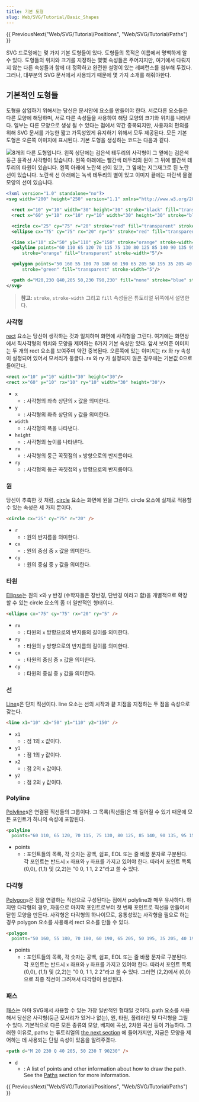 ```yaml
---
title: 기본 도형
slug: Web/SVG/Tutorial/Basic_Shapes
---
```


{{ PreviousNext("Web/SVG/Tutorial/Positions", "Web/SVG/Tutorial/Paths") }}

SVG 드로잉에는 몇 가지 기본 도형들이 있다. 도형들의 목적은 이름에서 명백하게 알 수 있다. 도형들의 위치와 크기를 지정하는 몇몇 속성들은 주어지지만, 여기에서 다뤄지지 않는 다른 속성들과 함께 더 정확하고 완전한 설명이 있는 레퍼런스를 첨부해 두겠다. 그러나, 대부분의 SVG 문서에서 사용되기 때문에 몇 가지 소개를 해줘야한다.

## 기본적인 도형들

도형을 삽입하기 위해서는 당신은 문서안에 요소를 만들어야 한다. 서로다른 요소들은 다른 모양에 해당하며, 서로 다른 속성들을 사용하여 해당 모양의 크기와 위치를 나타낸다. 일부는 다른 모양으로 생성 될 수 있다는 점에서 약간 중복되지만, 사용자의 편의를 위해 SVG 문서를 가능한 짧고 가독성있게 유지하기 위해서 모두 제공된다. 모든 기본 도형은 오른쪽 이미지에 표시된다. 기본 도형을 생성하는 코드는 다음과 같다.

![8개의 다른 도형입니다. 왼쪽 상단에는 검은색 테두리의 사각형이 그 옆에는 검은색 둥근 윤곽선 사각형이 있습니다. 왼쪽 아래에는 빨간색 테두리의 원이 그 뒤에 빨간색 테두리의 타원이 있습니다. 왼쪽 아래에 노란색 선이 있고, 그 옆에는 지그재그로 된 노란선이 있습니다. 노란색 선 아래에는 녹색 테두리의 별이 있고 이미지 끝에는 파란색 물결 모양의 선이 있습니다.](shapes.png)

```xml
<?xml version="1.0" standalone="no"?>
<svg width="200" height="250" version="1.1" xmlns="http://www.w3.org/2000/svg">

  <rect x="10" y="10" width="30" height="30" stroke="black" fill="transparent" stroke-width="5"/>
  <rect x="60" y="10" rx="10" ry="10" width="30" height="30" stroke="black" fill="transparent" stroke-width="5"/>

  <circle cx="25" cy="75" r="20" stroke="red" fill="transparent" stroke-width="5"/>
  <ellipse cx="75" cy="75" rx="20" ry="5" stroke="red" fill="transparent" stroke-width="5"/>

  <line x1="10" x2="50" y1="110" y2="150" stroke="orange" stroke-width="5"/>
  <polyline points="60 110 65 120 70 115 75 130 80 125 85 140 90 135 95 150 100 145"
      stroke="orange" fill="transparent" stroke-width="5"/>

  <polygon points="50 160 55 180 70 180 60 190 65 205 50 195 35 205 40 190 30 180 45 180"
      stroke="green" fill="transparent" stroke-width="5"/>

  <path d="M20,230 Q40,205 50,230 T90,230" fill="none" stroke="blue" stroke-width="5"/>
</svg>
```

> **참고:** `stroke`, `stroke-width` 그리고 `fill` 속성들은 튜토리얼 뒤쪽에서 설명한다.

### 사각형

[rect](/en-US/Web/SVG/Element/rect) 요소는 당신이 생각하는 것과 일치하며 화면에 사각형을 그린다. 여기에는 화면상에서 직사각형의 위치와 모양을 제어하는 6가지 기본 속성만 있다. 앞서 보여준 이미지는 두 개의 rect 요소를 보여주며 약간 중복된다. 오른쪽에 있는 이미지는 rx 와 ry 속성이 설정되어 있어서 모서리가 둥글다. rx 와 ry 가 설정되지 않은 경우에는 기본값 0으로 들어간다.

```xml
<rect x="10" y="10" width="30" height="30"/>
<rect x="60" y="10" rx="10" ry="10" width="30" height="30"/>
```

- `x`
  - : 사각형의 좌측 상단의 `x` 값을 의미한다.
- `y`
  - : 사각형의 좌측 상단의 `y` 값을 의미한다.
- `width`
  - : 사각형의 폭을 나타낸다.
- `height`
  - : 사각형의 높이를 나타낸다.
- `rx`
  - : 사각형의 둥근 꼭짓점의 `x` 방향으로의 반지름이다.
- `ry`
  - : 사각형의 둥근 꼭짓점의 `y` 방향으로의 반지름이다.

### 원

당신이 추측한 것 처럼, [circle](/en-US/Web/SVG/Element/circle) 요소는 화면에 원을 그린다. circle 요소에 실제로 적용할 수 있는 속성은 세 가지 뿐이다.

```html
<circle cx="25" cy="75" r="20" />
```

- `r`
  - : 원의 반지름을 의미한다.
- `cx`
  - : 원의 중심 중 `x` 값을 의미한다.
- `cy`
  - : 원의 중심 중 `y` 값을 의미한다.

### 타원

[Ellipse](/en-US/Web/SVG/Element/ellipse)는 원의 x와 y 반경 (수학자들은 장반경, 단반경 이라고 함)을 개별적으로 확장 할 수 있는 circle 요소의 좀 더 일반적인 형태이다.

```html
<ellipse cx="75" cy="75" rx="20" ry="5" />
```

- `rx`
  - : 타원의 `x` 방향으로의 반지름의 길이를 의미한다.
- `ry`
  - : 타원의 `y` 방향으로의 반지름의 길이를 의미한다.
- `cx`
  - : 타원의 중심 중 `x` 값을 의미한다.
- `cy`
  - : 타원의 중심 중 `y` 값을 의미한다.

### 선

[Line](/en-US/Web/SVG/Element/line)s은 단지 직선이다. line 요소는 선의 시작과 끝 지점을 지정하는 두 점을 속성으로 갖는다.

```html
<line x1="10" x2="50" y1="110" y2="150" />
```

- `x1`
  - : 점 1의 `x` 값이다.
- `y1`
  - : 점 1의 `y` 값이다.
- `x2`
  - : 점 2의 `x` 값이다.
- `y2`
  - : 점 2의 `y` 값이다.

### Polyline

[Polyline](/en-US/Web/SVG/Element/polyline)s은 연결된 직선들의 그룹이다. 그 목록(직선들)은 꽤 길어질 수 있기 때문에 모든 포인트가 하나의 속성에 포함된다.

```html
<polyline
  points="60 110, 65 120, 70 115, 75 130, 80 125, 85 140, 90 135, 95 150, 100 145" />
```

- points
  - : 포인트들의 목록, 각 숫자는 공백, 쉼표, EOL 또는 줄 바꿈 문자로 구분된다. 각 포인트는 반드시 `x` 좌표와 `y` 좌표를 가지고 있어야 한다. 따라서 포인트 목록 (0,0), (1,1) 및 (2,2)는 "0 0, 1 1, 2 2"라고 쓸 수 있다.

### 다각형

[Polygon](/en-US/Web/SVG/Element/polygon)s은 점을 연결하는 직선으로 구성된다는 점에서 polyline과 매우 유사하다. 하지만 다각형의 경우, 자동으로 마지막 포인트로부터 첫 번째 포인트로 직선을 만들어서 닫힌 모양을 만든다. 사각형은 다각형의 하나이므로, 융통성있는 사각형을 필요로 하는 경우 polygon 요소를 사용해서 rect 요소를 만들 수 있다.

```html
<polygon
  points="50 160, 55 180, 70 180, 60 190, 65 205, 50 195, 35 205, 40 190, 30 180, 45 180" />
```

- points
  - : 포인트들의 목록, 각 숫자는 공백, 쉼표, EOL 또는 줄 바꿈 문자로 구분된다. 각 포인트는 반드시 `x` 좌표와 `y` 좌표를 가지고 있어야 한다. 따라서 포인트 목록 (0,0), (1,1) 및 (2,2)는 "0 0, 1 1, 2 2"라고 쓸 수 있다. 그러면 (2,2)에서 (0,0)으로 최종 직선이 그려져서 다각형이 완성된다.

### 패스

[패스](/ko/Web/SVG/Element/path)는 아마 SVG에서 사용할 수 있는 가장 일반적인 형태일 것이다. path 요소를 사용해서 당신은 사각형(둥근 모서리가 있거나 없는), 원, 타원, 폴리라인 및 다각형을 그릴 수 있다. 기본적으로 다른 모든 종류의 모양, 베지에 곡선, 2차원 곡선 등이 가능하다. 그러한 이유로, paths 는 튜토리얼의 [the next section](/en-US/Web/SVG/Tutorial/Paths) 에 들어가지만, 지금은 모양을 제어하는 데 사용되는 단일 속성이 있음을 알려주겠다.

```html
<path d="M 20 230 Q 40 205, 50 230 T 90230" />
```

- `d`
  - : A list of points and other information about how to draw the path. See the [Paths](/en-US/Web/SVG/Tutorial/Paths) section for more information.

{{ PreviousNext("Web/SVG/Tutorial/Positions", "Web/SVG/Tutorial/Paths") }}
